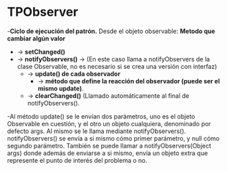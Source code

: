 # TPObserver

-__Ciclo de ejecución del patrón.__
Desde el objeto observable: 
**Metodo que cambiar algún valor** 
  - -> **__setChanged()__**
  - -> **__notifyObservers()__** -> (En este caso llama a notifyObservers de la clase Observable, no es necesario si se crea una versión con interfaz) 
    - -> **__update()__ de cada observador**
      - -> **método que define la reacción del observador (puede ser el mismo update)**.
    - -> **__clearChanged()__** (Llamado automáticamente al final de notifyObservers().


-Al método update() se le envían dos parámetros, uno es el objeto Observable en cuestión, y el otro un objeto cualquiera, denominado por defecto args.
Al mismo se le llama mediante notifyObservers(). notifyObservers() se envía a si mismo cómo primer parámetro, y null cómo segundo parámetro. También se puede llamar a notifyObservers(Object args) donde además de enviarse a si mismo, envía un objeto extra que represente el punto de interés del problema o no.
